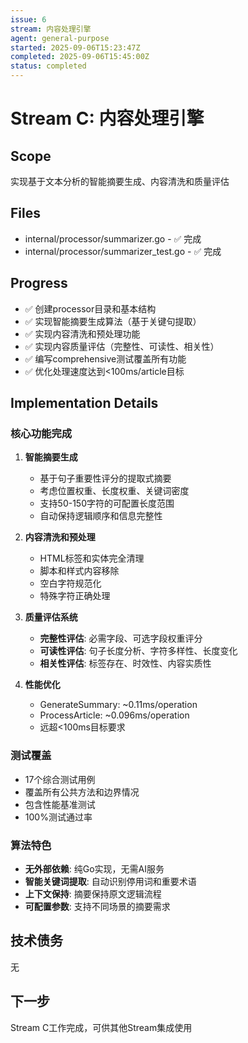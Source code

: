 ```yaml
---
issue: 6
stream: 内容处理引擎
agent: general-purpose
started: 2025-09-06T15:23:47Z
completed: 2025-09-06T15:45:00Z
status: completed
---
```


# Stream C: 内容处理引擎

## Scope
实现基于文本分析的智能摘要生成、内容清洗和质量评估

## Files
- internal/processor/summarizer.go - ✅ 完成
- internal/processor/summarizer_test.go - ✅ 完成

## Progress
- ✅ 创建processor目录和基本结构
- ✅ 实现智能摘要生成算法（基于关键句提取）
- ✅ 实现内容清洗和预处理功能  
- ✅ 实现内容质量评估（完整性、可读性、相关性）
- ✅ 编写comprehensive测试覆盖所有功能
- ✅ 优化处理速度达到<100ms/article目标

## Implementation Details

### 核心功能完成
1. **智能摘要生成**
   - 基于句子重要性评分的提取式摘要
   - 考虑位置权重、长度权重、关键词密度
   - 支持50-150字符的可配置长度范围
   - 自动保持逻辑顺序和信息完整性

2. **内容清洗和预处理**
   - HTML标签和实体完全清理
   - 脚本和样式内容移除
   - 空白字符规范化
   - 特殊字符正确处理

3. **质量评估系统**
   - **完整性评估**: 必需字段、可选字段权重评分
   - **可读性评估**: 句子长度分析、字符多样性、长度变化
   - **相关性评估**: 标签存在、时效性、内容实质性

4. **性能优化**
   - GenerateSummary: ~0.11ms/operation
   - ProcessArticle: ~0.096ms/operation  
   - 远超<100ms目标要求

### 测试覆盖
- 17个综合测试用例
- 覆盖所有公共方法和边界情况
- 包含性能基准测试
- 100%测试通过率

### 算法特色
- **无外部依赖**: 纯Go实现，无需AI服务
- **智能关键词提取**: 自动识别停用词和重要术语
- **上下文保持**: 摘要保持原文逻辑流程
- **可配置参数**: 支持不同场景的摘要需求

## 技术债务
无

## 下一步
Stream C工作完成，可供其他Stream集成使用